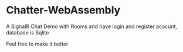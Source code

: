 # Chatter-WebAssembly
A SignalR Chat Demo with Rooms and have login and register acocunt, database is Sqlite

Feel free to make it better

